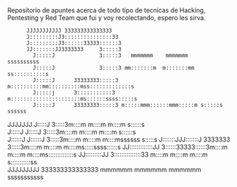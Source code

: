 Repositorio de apuntes acerca de todo tipo de tecnicas de Hacking, Pentesting y Red Team que fui y voy recolectando, espero les sirva.

                                                                                 
                                                                                 
          JJJJJJJJJJJ 333333333333333                                            
          J:::::::::J3:::::::::::::::33                                          
          J:::::::::J3::::::33333::::::3                                         
          JJ:::::::JJ3333333     3:::::3                                         
            J:::::J              3:::::3   mmmmmmm    mmmmmmm       ssssssssss   
            J:::::J              3:::::3 mm:::::::m  m:::::::mm   ss::::::::::s  
            J:::::J      33333333:::::3 m::::::::::mm::::::::::mss:::::::::::::s 
            J:::::j      3:::::::::::3  m::::::::::::::::::::::ms::::::ssss:::::s
            J:::::J      33333333:::::3 m:::::mmm::::::mmm:::::m s:::::s  ssssss 
JJJJJJJ     J:::::J              3:::::3m::::m   m::::m   m::::m   s::::::s      
J:::::J     J:::::J              3:::::3m::::m   m::::m   m::::m      s::::::s   
J::::::J   J::::::J              3:::::3m::::m   m::::m   m::::mssssss   s:::::s 
J:::::::JJJ:::::::J  3333333     3:::::3m::::m   m::::m   m::::ms:::::ssss::::::s
 JJ:::::::::::::JJ   3::::::33333::::::3m::::m   m::::m   m::::ms::::::::::::::s 
   JJ:::::::::JJ     3:::::::::::::::33 m::::m   m::::m   m::::m s:::::::::::ss  
     JJJJJJJJJ        333333333333333   mmmmmm   mmmmmm   mmmmmm  sssssssssss    
                                                                                 
                                                                                 
                                                                                 
                                                                                 
                                                                                 
                                                                                 
                                                                                 
